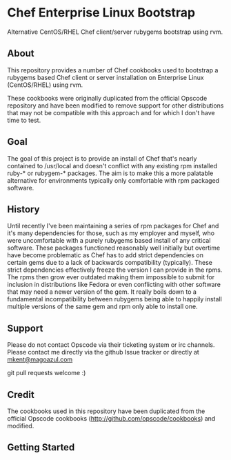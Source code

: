 Chef Enterprise Linux Bootstrap
===============================

Alternative CentOS/RHEL Chef client/server rubygems bootstrap using rvm.


About
-----

This repository provides a number of Chef cookbooks used to bootstrap a rubygems based Chef client or server installation on Enterprise Linux (CentOS/RHEL) using rvm. 

These cookbooks were originally duplicated from the official Opscode repository and have been modified to remove support for other distributions that may not be compatible with this approach and for which I don't have time to test.


Goal
----

The goal of this project is to provide an install of Chef that's nearly contained to /usr/local and doesn't conflict with any existing rpm installed ruby-* or rubygem-* packages. The aim is to make this a more palatable alternative for environments typically only comfortable with rpm packaged software.


History
-------

Until recently I've been maintaining a series of rpm packages for Chef and it's many dependencies for those, such as my employer and myself, who were uncomfortable with a purely rubygems based install of any critical software. These packages functioned reasonably well initially but overtime have become problematic as Chef has to add strict dependencies on certain gems due to a lack of backwards compatibility (typically). These strict dependencies effectively freeze the version I can provide in the rpms. The rpms then grow ever outdated making them impossible to submit for inclusion in distributions like Fedora or even conflicting with other software that may need a newer version of the gem. It really boils down to a fundamental incompatibility between rubygems being able to happily install multiple versions of the same gem and rpm only able to install one.


Support
-------

Please do not contact Opscode via their ticketing system or irc channels. Please contact me directly via the github Issue tracker or directly at mkent@magoazul.com

git pull requests welcome :)


Credit
------

The cookbooks used in this repository have been duplicated from the official Opscode cookbooks (http://github.com/opscode/cookbooks) and modified. 


Getting Started
---------------


